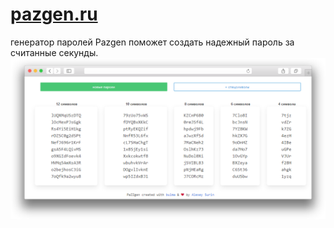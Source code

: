 # [pazgen.ru](https://pazgen.ru "перейти на сайт")  
генератор паролей Pazgen поможет создать надежный пароль за считанные секунды. 
![](https://github.com/zelib0ba/pazgen.ru/blob/main/sample.png)
